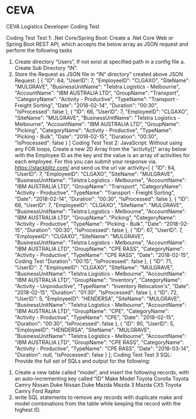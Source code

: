 # CEVA
CEVA Logistics Developer Coding Test

Coding Test
Test 1: .Net Core/Spring Boot:
Create a .Net Core Web or Spring Boot REST API, which accepts the below array as JSON
request and perform the following tasks
1. Create directory “Users”, If not exist at specified path in a config file
a. Create Sub Directory “IN”.
2. Store the Request as JSON file in “IN” directory” created above
JSON Request:
[
{
"ID": 64,
"UserID": 7,
"EmployeeID": "CLGAXO",
"SiteName": "MULGRAVE",
"BusinessUnitName": "Telstra Logistics - Melbourne",
"AccountName": "IBM AUSTRALIA LTD",
"GroupName": "Transport",
"CategoryName": "Activity - Productive",
"TypeName": "Transport - Freight Sorting",
"Date": "2018-02-14",
"Duration": "00:30",
"IsProcessed": false
},
{
"ID": 66,
"UserID": 7,
"EmployeeID": "CLGAXO",
"SiteName": "MULGRAVE",
"BusinessUnitName": "Telstra Logistics - Melbourne",
"AccountName": "IBM AUSTRALIA LTD",
"GroupName": "Picking",
"CategoryName": "Activity - Productive",
"TypeName": "Picking - Bulk",
"Date": "2018-02-15",
"Duration": "00:30",
"IsProcessed": false
}
]
Coding Test
Test 2: JavaScript:
Without using any FOR loops, Create a new 2D Array from the “activity[]” array below with
the Employee ID as the key and the value is an array of activities for each employee.
For this you can submit your response via. https://stackblitz.com/ and send us the url
var activity=[
{
"ID": 64,
"UserID": 7,
"EmployeeID": "CLGAXO",
"SiteName": "MULGRAVE",
"BusinessUnitName": "Telstra Logistics - Melbourne",
"AccountName": "IBM AUSTRALIA LTD",
"GroupName": "Transport",
"CategoryName": "Activity - Productive",
"TypeName": "Transport - Freight Sorting",
"Date": "2018-02-14",
"Duration": "00:30",
"IsProcessed": false
},
{
"ID": 66,
"UserID": 7,
"EmployeeID": "CLGAXO",
"SiteName": "MULGRAVE",
"BusinessUnitName": "Telstra Logistics - Melbourne",
"AccountName": "IBM AUSTRALIA LTD",
"GroupName": "Picking",
"CategoryName": "Activity - Productive",
"TypeName": "Picking - Bulk",
"Date": "2018-02-15",
"Duration": "00:30",
"IsProcessed": false
},
{
"ID": 67,
"UserID": 7,
"EmployeeID": "CLGAXO",
"SiteName": "MULGRAVE",
"BusinessUnitName": "Telstra Logistics - Melbourne",
"AccountName": "IBM AUSTRALIA LTD",
"GroupName": "CPE RASS",
"CategoryName": "Activity - Productive",
"TypeName": "CPE RASS",
"Date": "2018-02-15",
Coding Test
"Duration": "00:15",
"IsProcessed": false
},
{
"ID": 71,
"UserID": 7,
"EmployeeID": "CLGAXO",
"SiteName": "MULGRAVE",
"BusinessUnitName": "Telstra Logistics - Melbourne",
"AccountName": "IBM AUSTRALIA LTD",
"GroupName": "Inventory",
"CategoryName": "Activity - Unproductive",
"TypeName": "Inventory Relocation's",
"Date": "2018-02-15",
"Duration": "01:30",
"IsProcessed": false
},
{
"ID": 72,
"UserID": 5,
"EmployeeID": "HENDERSA",
"SiteName": "MULGRAVE",
"BusinessUnitName": "Telstra Logistics - Melbourne",
"AccountName": "IBM AUSTRALIA LTD",
"GroupName": "CPE",
"CategoryName": "Activity - Productive",
"TypeName": "CPE",
"Date": "2018-02-15",
"Duration": "00:30",
"IsProcessed": false
},
{
"ID": 90,
"UserID": 5,
"EmployeeID": "HENDERSA",
"SiteName": "MULGRAVE",
"BusinessUnitName": "Telstra Logistics - Melbourne",
"AccountName": "IBM AUSTRALIA LTD",
"GroupName": "CPE RASS",
"CategoryName": "Activity - Productive",
"TypeName": "CPE RASS",
"Date": "2018-03-14",
"Duration": null,
"IsProcessed": false
}
];
Coding Test
Test 3 SQL:
Provide the full set of SQLs and output for the following:
1) Create a new table called “model”, and insert the following records, with an
auto-incrementing key called “ID”
Make Model
Toyota Corolla
Toyota Camry
Nissan Duke
Nissan Duke
Mazda Mazda 3
Mazda CX5
Toyota Camry
Ford Raptor
2) write SQL statements to remove any records with duplicate make and model
combinations from the table while keeping the record with the highest ID.